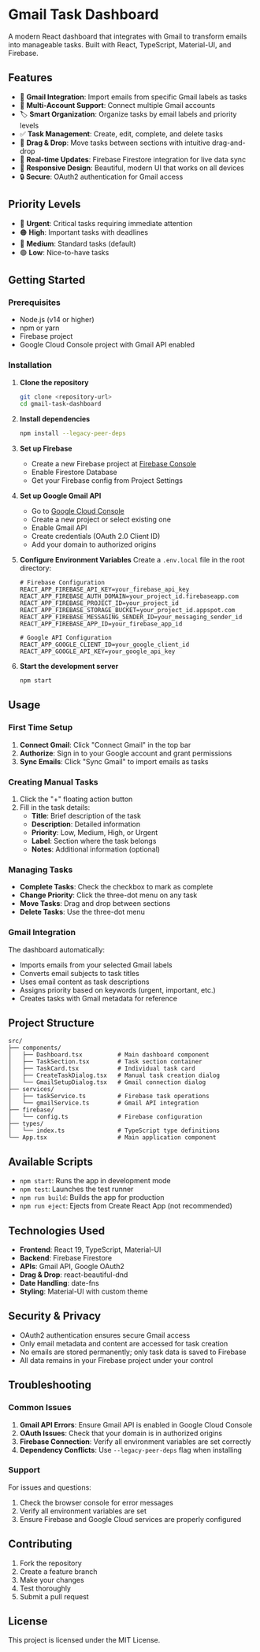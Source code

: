 # Gmail Task Dashboard

A modern React dashboard that integrates with Gmail to transform emails into manageable tasks. Built with React, TypeScript, Material-UI, and Firebase.

## Features

- 🎯 **Gmail Integration**: Import emails from specific Gmail labels as tasks
- 📧 **Multi-Account Support**: Connect multiple Gmail accounts
- 🏷️ **Smart Organization**: Organize tasks by email labels and priority levels
- ✅ **Task Management**: Create, edit, complete, and delete tasks
- 🎨 **Drag & Drop**: Move tasks between sections with intuitive drag-and-drop
- 🔄 **Real-time Updates**: Firebase Firestore integration for live data sync
- 📱 **Responsive Design**: Beautiful, modern UI that works on all devices
- 🔒 **Secure**: OAuth2 authentication for Gmail access

## Priority Levels

- 🔴 **Urgent**: Critical tasks requiring immediate attention
- 🟠 **High**: Important tasks with deadlines
- 🔵 **Medium**: Standard tasks (default)
- 🟢 **Low**: Nice-to-have tasks

## Getting Started

### Prerequisites

- Node.js (v14 or higher)
- npm or yarn
- Firebase project
- Google Cloud Console project with Gmail API enabled

### Installation

1. **Clone the repository**
   ```bash
   git clone <repository-url>
   cd gmail-task-dashboard
   ```

2. **Install dependencies**
   ```bash
   npm install --legacy-peer-deps
   ```

3. **Set up Firebase**
   - Create a new Firebase project at [Firebase Console](https://console.firebase.google.com/)
   - Enable Firestore Database
   - Get your Firebase config from Project Settings

4. **Set up Google Gmail API**
   - Go to [Google Cloud Console](https://console.cloud.google.com/)
   - Create a new project or select existing one
   - Enable Gmail API
   - Create credentials (OAuth 2.0 Client ID)
   - Add your domain to authorized origins

5. **Configure Environment Variables**
   Create a `.env.local` file in the root directory:
   ```env
   # Firebase Configuration
   REACT_APP_FIREBASE_API_KEY=your_firebase_api_key
   REACT_APP_FIREBASE_AUTH_DOMAIN=your_project_id.firebaseapp.com
   REACT_APP_FIREBASE_PROJECT_ID=your_project_id
   REACT_APP_FIREBASE_STORAGE_BUCKET=your_project_id.appspot.com
   REACT_APP_FIREBASE_MESSAGING_SENDER_ID=your_messaging_sender_id
   REACT_APP_FIREBASE_APP_ID=your_firebase_app_id

   # Google API Configuration
   REACT_APP_GOOGLE_CLIENT_ID=your_google_client_id
   REACT_APP_GOOGLE_API_KEY=your_google_api_key
   ```

6. **Start the development server**
   ```bash
   npm start
   ```

## Usage

### First Time Setup

1. **Connect Gmail**: Click "Connect Gmail" in the top bar
2. **Authorize**: Sign in to your Google account and grant permissions
3. **Sync Emails**: Click "Sync Gmail" to import emails as tasks

### Creating Manual Tasks

1. Click the "+" floating action button
2. Fill in the task details:
   - **Title**: Brief description of the task
   - **Description**: Detailed information
   - **Priority**: Low, Medium, High, or Urgent
   - **Label**: Section where the task belongs
   - **Notes**: Additional information (optional)

### Managing Tasks

- **Complete Tasks**: Check the checkbox to mark as complete
- **Change Priority**: Click the three-dot menu on any task
- **Move Tasks**: Drag and drop between sections
- **Delete Tasks**: Use the three-dot menu

### Gmail Integration

The dashboard automatically:
- Imports emails from your selected Gmail labels
- Converts email subjects to task titles
- Uses email content as task descriptions
- Assigns priority based on keywords (urgent, important, etc.)
- Creates tasks with Gmail metadata for reference

## Project Structure

```
src/
├── components/
│   ├── Dashboard.tsx          # Main dashboard component
│   ├── TaskSection.tsx        # Task section container
│   ├── TaskCard.tsx           # Individual task card
│   ├── CreateTaskDialog.tsx   # Manual task creation dialog
│   └── GmailSetupDialog.tsx   # Gmail connection dialog
├── services/
│   ├── taskService.ts         # Firebase task operations
│   └── gmailService.ts        # Gmail API integration
├── firebase/
│   └── config.ts              # Firebase configuration
├── types/
│   └── index.ts               # TypeScript type definitions
└── App.tsx                    # Main application component
```

## Available Scripts

- `npm start`: Runs the app in development mode
- `npm test`: Launches the test runner
- `npm run build`: Builds the app for production
- `npm run eject`: Ejects from Create React App (not recommended)

## Technologies Used

- **Frontend**: React 19, TypeScript, Material-UI
- **Backend**: Firebase Firestore
- **APIs**: Gmail API, Google OAuth2
- **Drag & Drop**: react-beautiful-dnd
- **Date Handling**: date-fns
- **Styling**: Material-UI with custom theme

## Security & Privacy

- OAuth2 authentication ensures secure Gmail access
- Only email metadata and content are accessed for task creation
- No emails are stored permanently; only task data is saved to Firebase
- All data remains in your Firebase project under your control

## Troubleshooting

### Common Issues

1. **Gmail API Errors**: Ensure Gmail API is enabled in Google Cloud Console
2. **OAuth Issues**: Check that your domain is in authorized origins
3. **Firebase Connection**: Verify all environment variables are set correctly
4. **Dependency Conflicts**: Use `--legacy-peer-deps` flag when installing

### Support

For issues and questions:
1. Check the browser console for error messages
2. Verify all environment variables are set
3. Ensure Firebase and Google Cloud services are properly configured

## Contributing

1. Fork the repository
2. Create a feature branch
3. Make your changes
4. Test thoroughly
5. Submit a pull request

## License

This project is licensed under the MIT License.